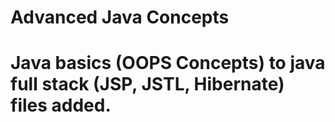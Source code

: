 # Advanced Java Concepts

# Java basics (OOPS Concepts) to java full stack (JSP, JSTL, Hibernate) files added.
